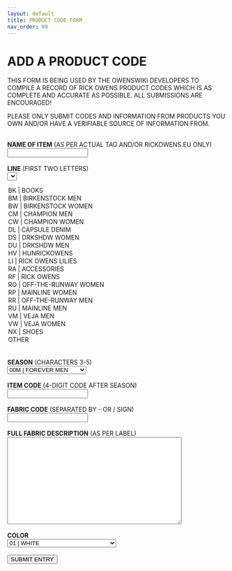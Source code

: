 ```yaml
---
layout: default
title: PRODUCT CODE FORM
nav_order: 99
---
```


# ADD A PRODUCT CODE

THIS FORM IS BEING USED BY THE OWENSWIKI DEVELOPERS TO COMPILE A RECORD OF RICK OWENS PRODUCT CODES WHICH IS AS COMPLETE AND ACCURATE AS POSSIBLE. ALL SUBMISSIONS ARE ENCOURAGED!

PLEASE ONLY SUBMIT CODES AND INFORMATION FROM PRODUCTS YOU OWN AND/OR HAVE A VERIFIABLE SOURCE OF INFORMATION FROM.
<br><br>

<script type="text/javascript">
function checkvalue(val,id)
{
    if(val==="OTH")
       document.getElementById(id).style.display='block';
    else
       document.getElementById(id).style.display='none'; 
}
</script>


<form
  action="https://formspree.io/xwkrqdly"
  method="POST"
>

<label><b>NAME OF ITEM</b> (AS PER ACTUAL TAG AND/OR RICKOWENS.EU ONLY)</label><br>
<input type="text" name="NAME"><br>
<br>
<label><b>LINE</b> (FIRST TWO LETTERS)</label><br>
<select name="LINE" onchange='checkvalue(this.value,"LINE")'>
  <option value="BK">BK | BOOKS</option>
  <option value="BM">BM | BIRKENSTOCK MEN</option>
  <option value="BW">BW | BIRKENSTOCK WOMEN</option>
  <option value="CM">CM | CHAMPION MEN</option>
  <option value="CW">CW | CHAMPION WOMEN</option>
  <option value="DL">DL | CAPSULE DENIM</option>
  <option value="DS">DS | DRKSHDW WOMEN</option>
  <option value="DU">DU | DRKSHDW MEN</option>
  <option value="HV">HV | HUNRICKOWENS</option>
  <option value="LI">LI | RICK OWENS LILIES</option>
  <option value="RA">RA | ACCESSORIES</option>
  <option value="RF">RF | RICK OWENS</option>
  <option value="RO">RO | OFF-THE-RUNWAY WOMEN</option>
  <option value="RP">RP | MAINLINE WOMEN</option>
  <option value="RR">RR | OFF-THE-RUNWAY MEN</option>
  <option value="RU" selected>RU | MAINLINE MEN</option>
  <option value="VM">VM | VEJA MEN</option>
  <option value="VW">VW | VEJA WOMEN</option>
  <option value="NX">NX | SHOES</option>
  <option value="OTH">OTHER</option>
</select><br><input type="text" placeholder="CODE | LINE" name="LINE" id="LINE" style='display:none'/>
<br>
<label><b>SEASON</b> (CHARACTERS 3-5)</label><br>
<select onchange='checkvalue(this.value,"SEASON")' name="SEASON">
  <option value="00M">00M | FOREVER MEN</option>
  <option value="00W">00W | FOREVER WOMEN</option>
  <option value="98F">98F | FW98 MONSTERS</option>
  <option value="99S">99S | POWDER</option>
  <option value="99F">99F | HYDRA</option>
  <option value="00S">00S | SWANS</option>
  <option value="00F">00F | DUST</option>
  <option value="01S">01S | ELEKTRA</option>
  <option value="01F">01F | SLAB</option>
  <option value="02S">02S | VAPOR</option>
  <option value="02F">02F | SPARROWS</option>
  <option value="03S">03S | SUCKERBALL</option>
  <option value="03F">03F | TRUCKER</option>
  <option value="04S">04S | CITROEN</option>
  <option value="04F">04F | QUEEN</option>
  <option value="05S">05S | SCORPIO</option>
  <option value="05F">05F | MOOG</option>
  <option value="06S">06S | TUNGSTEN</option>
  <option value="06F">06F | DUSTULATOR</option>
  <option value="07S">07S | WISHBONE</option>
  <option value="07F">07F | EXPLODER</option>
  <option value="08S">08S | CREATCH</option>
  <option value="08F">08F | STAG</option>
  <option value="09S">09S | STRUTTER</option>
  <option value="09F">09F | CRUST</option>
  <option value="10S">10S | RELEASE</option>
  <option value="10F">10F | GLEAM</option>
  <option value="11S">11S | ANTHEM</option>
  <option value="11F">11F | LIMO</option>
  <option value="12S">12S | NASKA</option>
  <option value="12F">12F | MOUNTAIN</option>
  <option value="13S">13S | ISLAND</option>
  <option value="13F">13F | PLINTH</option>
  <option value="14S">14S | VICIOUS</option>
  <option value="14F">14F | MOODY</option>
  <option value="15S">15S | FAUN</option>
  <option value="15F">15F | SPHINX</option>
  <option value="16S">16S | CYCLOPS</option>
  <option value="16F">16F | MASTODON</option>
  <option value="17S">17S | WALRUS</option>
  <option value="17F">17F | GLITTER</option>
  <option value="18S">18S | DIRT</option>
  <option value="18F">18F | SISYPHUS</option>
  <option value="19S">19S | BABEL</option>
  <option value="19F">19F | LARRY</option>
  <option value="20S">20S | TECUATL</option>
  <option value="20F">20F | PERFORMA</option>
  <option value="OTH">OTHER</option>
</select><br><input type="text" placeholder="CODE | SEASON" name="SEASON" id="SEASON" style='display:none'/>
<br>
<label><b>ITEM CODE</b> (4-DIGIT CODE AFTER SEASON)</label><br>
<input type="text" name="CODE"><br>
<br>
<label><b>FABRIC CODE</b> (SEPARATED BY - OR / SIGN)</label><br>
<input type="text" name="FABRIC"><br>
<br>
<label><b>FULL FABRIC DESCRIPTION</b> (AS PER LABEL)</label><br>
<textarea name="FABRIC_FULL" style="width:400px; height:200px;"></textarea><br>
<br>
<label><b>COLOR</b></label><br>
<select onchange='checkvalue(this.value,"COLOR")' name="COLOR">
  <option value="01">01 | WHITE</option>
  <option value="01A">01A | WHITE WAX</option>
  <option value="01C">01C | WHITE WAX COLLAGE</option>
  <option value="02">02 | GOLD</option>
  <option value="03">03 | CHERRY</option>
  <option value="04">04 | BROWN</option>
  <option value="06">06 | BLUE</option>
  <option value="08">08 | PEARL</option>
  <option value="09">09 | BLACK</option>
  <option value="099">099 | BLACK</option>
  <option value="09C">09C | BLACK/PEARL/MILK</option>
  <option value="09W">09W | BLACK/WHITE</option>
  <option value="0A">0A | UXMAL</option>
  <option value="108">108 | BLACK/PEARL</option>
  <option value="11">11 | MILK</option>
  <option value="110">110 | CHALK</option>
  <option value="113">113 | TANGERINE</option>
  <option value="12">12 | LEMON</option>
  <option value="128">128 | SILVER</option>
  <option value="128">128 | SILVER</option>
  <option value="133">133 | CARDINAL</option>
  <option value="156">156 | IRIDESCENT</option>
  <option value="178">178 | MELANGE</option>
  <option value="18">18 | SILVER</option>
  <option value="18">18 | SILVER</option>
  <option value="181A">181A | SILVER/MILK</option>
  <option value="183">183 | POP PINK</option>
  <option value="189A">189A | SILVER/BLACK</option>
  <option value="189R">189R | SILVER/BLACK</option>
  <option value="21">21 | NATURAL</option>
  <option value="22">22 | YELLOW</option>
  <option value="24">24 | BARK</option>
  <option value="25">25 | MUSTARD</option>
  <option value="29">29 | RAW BLUE</option>
  <option value="29">29 | RAW INDIGO</option>
  <option value="32">32 | CORNSILK</option>
  <option value="33">33 | ROSE</option>
  <option value="34">34 | DUST</option>
  <option value="3T">3T | CLEAR RED</option>
  <option value="46">46 | POWDER BLUE</option>
  <option value="53">53 | ORANGE</option>
  <option value="54">54 | CHAMPAGNE</option>
  <option value="58">58 | GREY</option>
  <option value="61">61 | OYSTER</option>
  <option value="64">64 | BLOOD DARK RED</option>
  <option value="75">75 | FOREST</option>
  <option value="78">78 | DARK DUST</option>
  <option value="84">84 | BRONZE</option>
  <option value="8484A">8484A | BRONZE/ANTIQUE BRONZE</option>
  <option value="84A">84A | ANTIQUE BRONZE</option>
  <option value="88">88 | CHARCOAL</option>
  <option value="91">91 | ZEBRA</option>
  <option value="99">99 | BLACK WAX</option>
  <option value="OTH">OTHER</option>
</select><br><input type="text" placeholder="CODE | COLOR" name="COLOR" id="COLOR" style='display:none'/>
<br>
<button type="submit">SUBMIT ENTRY</button><br>
</form>